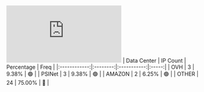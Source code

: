 ![Diagramm](https://github.com/obajay/StateSync-snapshots/blob/main/Projects/Dora/1/README.md)
| Data Center | IP Count | Percentage | Freq |
|:------------:|:--------:|:-----------:|:-----:|
| OVH | 3 | 9.38% | 🟢 |
| PSINet | 3 | 9.38% | 🟢 |
| AMAZON | 2 | 6.25% | 🟢 |
| OTHER | 24 | 75.00% | 🔴 |